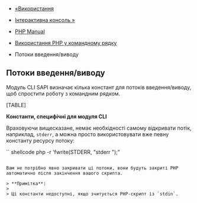 - [«Використання](features.commandline.usage.md)
- [Інтерактивна консоль »](features.commandline.interactive.md)

- [PHP Manual](index.md)
- [Використання PHP у командному рядку](features.commandline.md)
- Потоки введення/виводу

## Потоки введення/виводу

Модуль CLI SAPI визначає кілька констант для потоків введення/виводу,
щоб спростити роботу з командним рядком.

[TABLE]

**Константи, специфічні для модуля CLI**

Враховуючи вищесказане, немає необхідності самому відкривати потік,
наприклад, `stderr`, а можна просто використовувати вже певну
константу ресурсу потоку:

`` shellcode
php -r 'fwrite(STDERR, "stderr
");"
````

Вам не потрібно явно закривати ці потоки, вони будуть закриті PHP
автоматично після закінчення вашого скрипта.

> **Примітка**:
>
> Ці константи недоступні, якщо зчитується PHP-скрипт із `stdin`.
